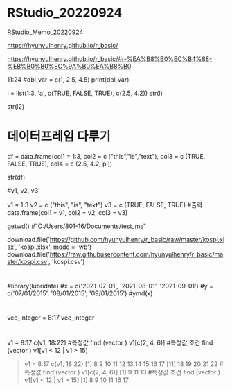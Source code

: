 # RStudio_20220924
RStudio_Memo_20220924

https://hyunyulhenry.github.io/r_basic/

https://hyunyulhenry.github.io/r_basic/#r-%EA%B8%B0%EC%B4%88-%EB%B0%B0%EC%9A%B0%EA%B8%B0



11:24
#dbl_var = c(1, 2.5, 4.5)
print(dbl_var)

l = list(1:3, 'a', c(TRUE, FALSE, TRUE), c(2.5, 4.2))
str(l)

str(l2)

# 데이터프레임 다루기
df = data.frame(col1 = 1:3,
                col2 = c ("this","is","text"),
                col3 = c (TRUE, FALSE, TRUE),
                col4 = c (2.5, 4.2, pi))

str(df)

#v1, v2, v3

v1 = 1:3
v2 = c ("this", "is", "text")
v3 = c (TRUE, FALSE, TRUE)
#출력
data.frame(col1 = v1, col2 = v2, col3 = v3)

getwd()
#"C:/Users/801-16/Documents/test_ms"


download.file('https://github.com/hyunyulhenry/r_basic/raw/master/kospi.xlsx', 'kospi.xlsx', mode = 'wb')
download.file('https://raw.githubusercontent.com/hyunyulhenry/r_basic/master/kospi.csv', 'kospi.csv')


#
#library(lubridate)
#x = c('2021-07-01', '2021-08-01', '2021-09-01')
#y = c('07/01/2015', '08/01/2015', '09/01/2015')
#ymd(x)
#


vec_integer = 8:17
vec_integer



#
v1 = 8:17
c(v1, 18:22)
#특정값 find (vector )
v1[c(2, 4, 6)]
#특정값 조건 find (vector )
v1[v1 < 12 | v1 > 15]


> v1 = 8:17
> c(v1, 18:22)
 [1]  8  9 10 11 12 13 14 15 16 17
[11] 18 19 20 21 22
> #특정값 find (vector )
> v1[c(2, 4, 6)]
[1]  9 11 13
> #특정값 조건 find (vector )
> v1[v1 < 12 | v1 > 15]
[1]  8  9 10 11 16 17









